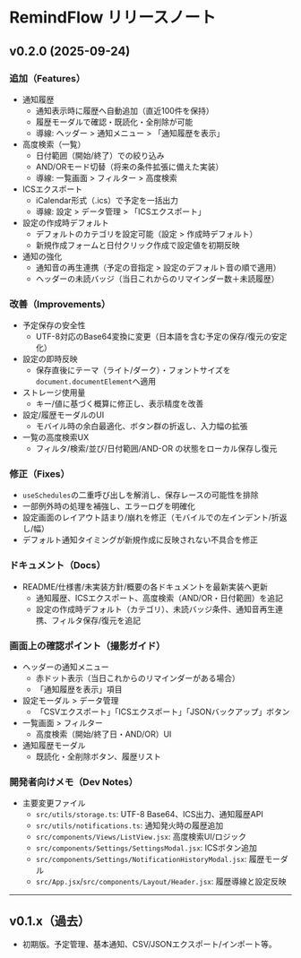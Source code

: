 # RemindFlow リリースノート

## v0.2.0 (2025-09-24)

### 追加（Features）
- 通知履歴
  - 通知表示時に履歴へ自動追加（直近100件を保持）
  - 履歴モーダルで確認・既読化・全削除が可能
  - 導線: ヘッダー > 通知メニュー > 「通知履歴を表示」
- 高度検索（一覧）
  - 日付範囲（開始/終了）での絞り込み
  - AND/ORモード切替（将来の条件拡張に備えた実装）
  - 導線: 一覧画面 > フィルター > 高度検索
- ICSエクスポート
  - iCalendar形式（.ics）で予定を一括出力
  - 導線: 設定 > データ管理 > 「ICSエクスポート」
- 設定の作成時デフォルト
  - デフォルトのカテゴリを設定可能（設定 > 作成時デフォルト）
  - 新規作成フォームと日付クリック作成で設定値を初期反映
- 通知の強化
  - 通知音の再生連携（予定の音指定 > 設定のデフォルト音の順で適用）
  - ヘッダーの未読バッジ（当日これからのリマインダー数＋未読履歴）

### 改善（Improvements）
- 予定保存の安全性
  - UTF-8対応のBase64変換に変更（日本語を含む予定の保存/復元の安定化）
- 設定の即時反映
  - 保存直後にテーマ（ライト/ダーク）・フォントサイズを`document.documentElement`へ適用
- ストレージ使用量
  - キー/値に基づく概算に修正し、表示精度を改善
- 設定/履歴モーダルのUI
  - モバイル時の余白最適化、ボタン群の折返し、入力幅の拡張
- 一覧の高度検索UX
  - フィルタ/検索/並び/日付範囲/AND-OR の状態をローカル保存し復元

### 修正（Fixes）
- `useSchedules`の二重呼び出しを解消し、保存レースの可能性を排除
- 一部例外時の処理を補強し、エラーログを明確化
- 設定画面のレイアウト詰まり/崩れを修正（モバイルでの左インデント/折返し/幅）
- デフォルト通知タイミングが新規作成に反映されない不具合を修正

### ドキュメント（Docs）
- README/仕様書/未実装方針/概要の各ドキュメントを最新実装へ更新
  - 通知履歴、ICSエクスポート、高度検索（AND/OR・日付範囲）を追記
  - 設定の作成時デフォルト（カテゴリ）、未読バッジ条件、通知音再生連携、フィルタ保存/復元を追記

### 画面上の確認ポイント（撮影ガイド）
- ヘッダーの通知メニュー
  - 赤ドット表示（当日これからのリマインダーがある場合）
  - 「通知履歴を表示」項目
- 設定モーダル > データ管理
  - 「CSVエクスポート」「ICSエクスポート」「JSONバックアップ」ボタン
- 一覧画面 > フィルター
  - 高度検索（開始/終了日・AND/OR）UI
- 通知履歴モーダル
  - 既読化・全削除ボタン、履歴リスト

### 開発者向けメモ（Dev Notes）
- 主要変更ファイル
  - `src/utils/storage.ts`: UTF-8 Base64、ICS出力、通知履歴API
  - `src/utils/notifications.ts`: 通知発火時の履歴追加
  - `src/components/Views/ListView.jsx`: 高度検索UI/ロジック
  - `src/components/Settings/SettingsModal.jsx`: ICSボタン追加
  - `src/components/Settings/NotificationHistoryModal.jsx`: 履歴モーダル
  - `src/App.jsx`/`src/components/Layout/Header.jsx`: 履歴導線と設定反映

---

## v0.1.x（過去）
- 初期版。予定管理、基本通知、CSV/JSONエクスポート/インポート等。

